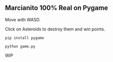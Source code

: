 ## Marcianito 100% Real on Pygame

Move with WASD.

Click on Asteroids to destroy them and win points.

`pip install pygame`

`python game.py`

WIP